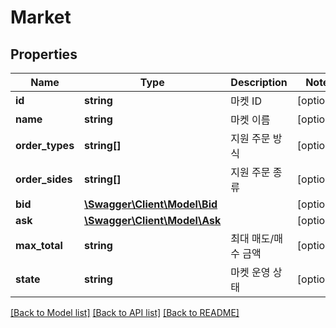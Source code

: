 # Market

## Properties
Name | Type | Description | Notes
------------ | ------------- | ------------- | -------------
**id** | **string** | 마켓 ID | [optional] 
**name** | **string** | 마켓 이름 | [optional] 
**order_types** | **string[]** | 지원 주문 방식 | [optional] 
**order_sides** | **string[]** | 지원 주문 종류 | [optional] 
**bid** | [**\Swagger\Client\Model\Bid**](Bid.md) |  | [optional] 
**ask** | [**\Swagger\Client\Model\Ask**](Ask.md) |  | [optional] 
**max_total** | **string** | 최대 매도/매수 금액 | [optional] 
**state** | **string** | 마켓 운영 상태 | [optional] 

[[Back to Model list]](../README.md#documentation-for-models) [[Back to API list]](../README.md#documentation-for-api-endpoints) [[Back to README]](../README.md)


